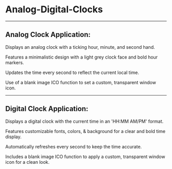 # Analog-Digital-Clocks
-------------------------
Analog Clock Application:
-------------------------
Displays an analog clock with a ticking hour, minute, and second hand.

Features a minimalistic design with a light grey clock face and bold hour markers.

Updates the time every second to reflect the current local time.

Use of a blank image ICO function to set a custom, transparent window icon.

--------------------------
Digital Clock Application:
--------------------------
Displays a digital clock with the current time in an 'HH:MM AM/PM' format.

Features customizable fonts, colors, & background for a clear and bold time display.

Automatically refreshes every second to keep the time accurate.

Includes a blank image ICO function to apply a custom, transparent window icon for a clean look.
